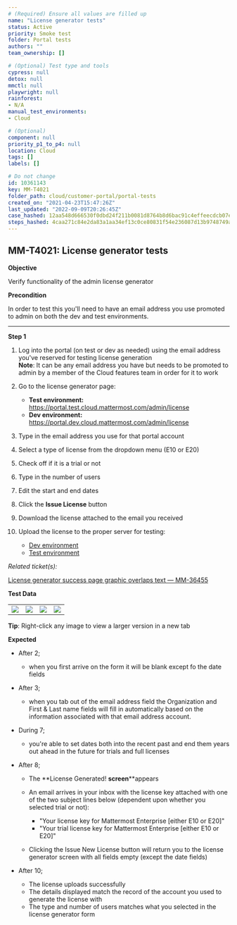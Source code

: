 ```yaml
---
# (Required) Ensure all values are filled up
name: "License generator tests"
status: Active
priority: Smoke test
folder: Portal tests
authors: ""
team_ownership: []

# (Optional) Test type and tools
cypress: null
detox: null
mmctl: null
playwright: null
rainforest: 
- N/A
manual_test_environments: 
- Cloud

# (Optional)
component: null
priority_p1_to_p4: null
location: Cloud
tags: []
labels: []

# Do not change
id: 10361143
key: MM-T4021
folder_path: cloud/customer-portal/portal-tests
created_on: "2021-04-23T15:47:26Z"
last_updated: "2022-09-09T20:26:45Z"
case_hashed: 12aa548d666530f0dbd24f211b0081d8764b8d6bac91c4effeecdcb07ec5f466108be0dc2fca5167367fa01ec6802a73
steps_hashed: 4caa271c84e2da83a1aa34ef13c0ce80831f54e236087d13b9748749a0072a7a7770bea7bc7b921745b83d2063816c91
---
```


## MM-T4021: License generator tests

**Objective**

Verify functionality of the admin license generator

**Precondition**

In order to test this you'll need to have an email address you use promoted to admin on both the dev and test environments.

---

**Step 1**

1. Log into the portal (on test or dev as needed) using the email address you've reserved for testing license generation\
   **Note**: It can be any email address you have but needs to be promoted to admin by a member of the Cloud features team in order for it to work

2. Go to the license generator page:

   - **Test environment:** <https://portal.test.cloud.mattermost.com/admin/license>
   - **Dev environment:** <https://portal.dev.cloud.mattermost.com/admin/license>

3. Type in the email address you use for that portal account

4. Select a type of license from the dropdown menu (E10 or E20)

5. Check off if it is a trial or not

6. Type in the number of users

7. Edit the start and end dates

8. Click the **Issue License** button

9. Download the license attached to the email you received

10. Upload the license to the proper server for testing:

    - [Dev environment](https://mattermost-server-pr-16787.test.mattermost.cloud/admin_console/about/license)
    - [Test environment](https://mattermost-server-pr-16778.test.mattermost.cloud/admin_console/about/license)

_Related ticket(s):_

[License generator success page graphic overlaps text — MM-36455](https://mattermost.atlassian.net/browse/MM-36455)

**Test Data**

|                                                                                                                                                                                                      |                                                                                                                                                                                                      |                                                                                                                                                                                                      |                                                                                                                                                                                                      |
| ---------------------------------------------------------------------------------------------------------------------------------------------------------------------------------------------------- | ---------------------------------------------------------------------------------------------------------------------------------------------------------------------------------------------------- | ---------------------------------------------------------------------------------------------------------------------------------------------------------------------------------------------------- | ---------------------------------------------------------------------------------------------------------------------------------------------------------------------------------------------------- |
| ![](https://smartbear-tm4j-prod-us-west-2-attachment-rich-text.s3.us-west-2.amazonaws.com/embedded-f3277290f945470c4add5d21ef3dc7ca7b74388fc7152bfb6b99ae58c66a95a8-1619192566766-1619192566766.png) | ![](https://smartbear-tm4j-prod-us-west-2-attachment-rich-text.s3.us-west-2.amazonaws.com/embedded-f3277290f945470c4add5d21ef3dc7ca7b74388fc7152bfb6b99ae58c66a95a8-1619192580399-1619192580399.png) | ![](https://smartbear-tm4j-prod-us-west-2-attachment-rich-text.s3.us-west-2.amazonaws.com/embedded-f3277290f945470c4add5d21ef3dc7ca7b74388fc7152bfb6b99ae58c66a95a8-1619192805832-1619192805832.png) | ![](https://smartbear-tm4j-prod-us-west-2-attachment-rich-text.s3.us-west-2.amazonaws.com/embedded-f3277290f945470c4add5d21ef3dc7ca7b74388fc7152bfb6b99ae58c66a95a8-1619193536415-1619193536415.png) |

**Tip**: Right-click any image to view a larger version in a new tab

**Expected**

- After 2;

  - when you first arrive on the form it will be blank except fo the date fields

- After 3;

  - when you tab out of the email address field the Organization and First & Last name fields will fill in automatically based on the information associated with that email address account.

- During 7;

  - you're able to set dates both into the recent past and end them years out ahead in the future for trials and full licenses

- After 8;

  - The \*\*License Generated! **screen**\*\*appears

  - An email arrives in your inbox with the license key attached with one of the two subject lines below (dependent upon whether you selected trial or not):

    - "Your license key for Mattermost Enterprise \[either E10 or E20]"
    - "Your trial license key for Mattermost Enterprise \[either E10 or E20]"

  - Clicking the Issue New License button will return you to the license generator screen with all fields empty (except the date fields)

- After 10;

  - The license uploads successfully
  - The details displayed match the record of the account you used to generate the license with
  - The type and number of users matches what you selected in the license generator form
